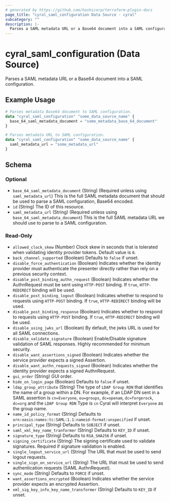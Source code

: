 ```yaml
---
# generated by https://github.com/hashicorp/terraform-plugin-docs
page_title: "cyral_saml_configuration Data Source - cyral"
subcategory: ""
description: |-
  Parses a SAML metadata URL or a Base64 document into a SAML configuration.
---
```


# cyral_saml_configuration (Data Source)

Parses a SAML metadata URL or a Base64 document into a SAML configuration.

## Example Usage

```terraform
# Parses metadata Base64 document to SAML configuration.
data "cyral_saml_configuration" "some_data_source_name" {
  base_64_saml_metadata_document = "some_metadata_base_64_document"
}

# Parses metadata URL to SAML configuration.
data "cyral_saml_configuration" "some_data_source_name" {
  saml_metadata_url = "some_metadata_url"
}
```

<!-- schema generated by tfplugindocs -->
## Schema

### Optional

- `base_64_saml_metadata_document` (String) (Required unless using `saml_metadata_url`) This is the full SAML metadata document that should be used to parse a SAML configuration, Base64 encoded.
- `id` (String) The ID of this resource.
- `saml_metadata_url` (String) (Required unless using `base_64_saml_metadata_document`) This is the full SAML metadata URL we should use to parse to a SAML configuration.

### Read-Only

- `allowed_clock_skew` (Number) Clock skew in seconds that is tolerated when validating identity provider tokens. Default value is `0`.
- `back_channel_supported` (Boolean) Defaults to `false` if unset.
- `disable_force_authentication` (Boolean) Indicates whether the identity provider must authenticate the presenter directly rather than rely on a previous security context.
- `disable_post_binding_authn_request` (Boolean) Indicates whether the AuthnRequest must be sent using `HTTP-POST` binding. If `true`, `HTTP-REDIRECT` binding will be used.
- `disable_post_binding_logout` (Boolean) Indicates whether to respond to requests using `HTTP-POST` binding. If `true`, `HTTP-REDIRECT` binding will be used.
- `disable_post_binding_response` (Boolean) Indicates whether to respond to requests using `HTTP-POST` binding. If `true`, `HTTP-REDIRECT` binding will be used.
- `disable_using_jwks_url` (Boolean) By default, the jwks URL is used for all SAML connections.
- `disable_validate_signature` (Boolean) Enable/Disable signature validation of SAML responses. Highly recommended for minimum security.
- `disable_want_assertions_signed` (Boolean) Indicates whether the service provider expects a signed Assertion.
- `disable_want_authn_requests_signed` (Boolean) Indicates whether the identity provider expects a signed AuthnRequest.
- `gui_order` (String) GUI order.
- `hide_on_login_page` (Boolean) Defaults to `false` if unset.
- `ldap_group_attribute` (String) The type of `LDAP Group RDN` that identifies the name of a group within a DN. For example, if an LDAP DN sent in a SAML assertion is `cn=Everyone`, `ou=groups`, `dc=openam`, `dc=forgerock`, `dc=org` and the `LDAP Group RDN` Type is `cn` Cyral will interpret `Everyone` as the group name.
- `name_id_policy_format` (String) Defaults to `urn:oasis:names:tc:SAML:1.1:nameid-format:unspecified` if unset.
- `principal_type` (String) Defaults to `SUBJECT` if unset.
- `saml_xml_key_name_tranformer` (String) Defaults to `KEY_ID` if unset.
- `signature_type` (String) Defaults to `RSA_SHA256` if unset.
- `signing_certificate` (String) The signing certificate used to validate signatures. Required if signature validation is enabled.
- `single_logout_service_url` (String) The URL that must be used to send logout requests.
- `single_sign_on_service_url` (String) The URL that must be used to send authentication requests (SAML AuthnRequest).
- `sync_mode` (String) Defaults to `FORCE` if unset.
- `want_assertions_encrypted` (Boolean) Indicates whether the service provider expects an encrypted Assertion.
- `xml_sig_key_info_key_name_transformer` (String) Defaults to `KEY_ID` if unset.


